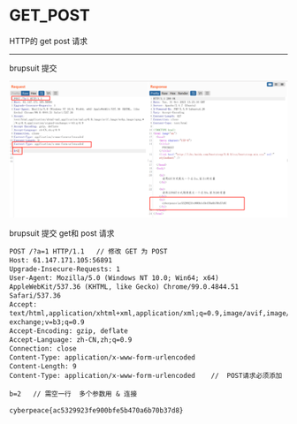 # GET_POST

HTTP的 get post 请求

---

brupsuit 提交

![img.png](imgs/brupsuit-post.png)

brupsuit 提交 get和 post 请求
```
POST /?a=1 HTTP/1.1   // 修改 GET 为 POST
Host: 61.147.171.105:56891
Upgrade-Insecure-Requests: 1
User-Agent: Mozilla/5.0 (Windows NT 10.0; Win64; x64) AppleWebKit/537.36 (KHTML, like Gecko) Chrome/99.0.4844.51 Safari/537.36
Accept: text/html,application/xhtml+xml,application/xml;q=0.9,image/avif,image/webp,image/apng,*/*;q=0.8,application/signed-exchange;v=b3;q=0.9
Accept-Encoding: gzip, deflate
Accept-Language: zh-CN,zh;q=0.9
Connection: close
Content-Type: application/x-www-form-urlencoded
Content-Length: 9
Content-Type: application/x-www-form-urlencoded    //  POST请求必须添加

b=2   // 需空一行  多个参数用 & 连接
```

```
cyberpeace{ac5329923fe900bfe5b470a6b70b37d8}
```